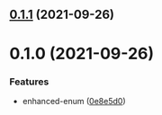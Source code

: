 ## [0.1.1](https://github.com/Thinker-ljn/enhanced-enum/compare/v0.1.0...v0.1.1) (2021-09-26)



# 0.1.0 (2021-09-26)


### Features

* enhanced-enum ([0e8e5d0](https://github.com/Thinker-ljn/enhanced-enum/commit/0e8e5d0f905d32bb9073747d88967c413a11bb3a))



